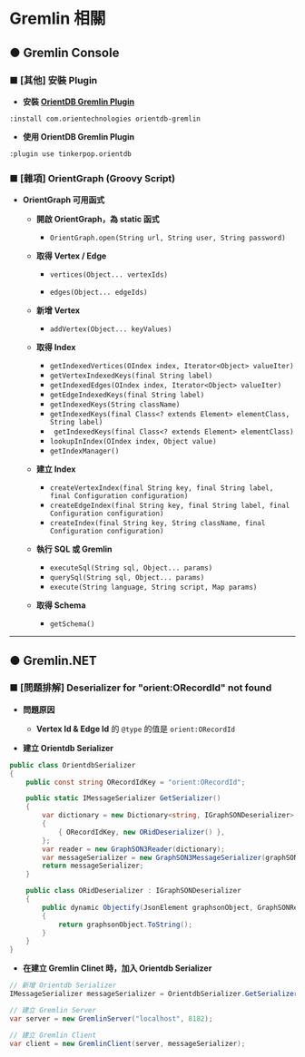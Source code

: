 # Gremlin 相關



## ● Gremlin Console

### ■ [其他] 安裝 Plugin

* **安裝 [OrientDB Gremlin Plugin](https://github.com/orientechnologies/orientdb-gremlin)**

```
:install com.orientechnologies orientdb-gremlin

```

* **使用 OrientDB Gremlin Plugin**

```
:plugin use tinkerpop.orientdb
```



### ■ [雜項] OrientGraph (Groovy Script)

* **OrientGraph 可用函式**

    * **開啟 OrientGraph，為 static 函式**

        * `OrientGraph.open(String url, String user, String password)`

    * **取得 Vertex / Edge**

        * `vertices(Object... vertexIds)`

        * `edges(Object... edgeIds)`

    * **新增 Vertex**

        * `addVertex(Object... keyValues)`

    * **取得 Index**

        * `getIndexedVertices(OIndex index, Iterator<Object> valueIter)`
        * `getVertexIndexedKeys(final String label)`
        * `getIndexedEdges(OIndex index, Iterator<Object> valueIter)`
        * `getEdgeIndexedKeys(final String label)`
        * `getIndexedKeys(String className)`
        * `getIndexedKeys(final Class<? extends Element> elementClass, String label)`
        * ` getIndexedKeys(final Class<? extends Element> elementClass)`
        * `lookupInIndex(OIndex index, Object value)`
        * `getIndexManager()`

    * **建立 Index**

        * `createVertexIndex(final String key, final String label, final Configuration configuration)`
        * `createEdgeIndex(final String key, final String label, final Configuration configuration)`
        * `createIndex(final String key, String className, final Configuration configuration)`

    * **執行 SQL 或 Gremlin**

        * `executeSql(String sql, Object... params)`
        * `querySql(String sql, Object... params)`
        * `execute(String language, String script, Map params)`

    * **取得 Schema**

        * `getSchema()`



---

## ● Gremlin.NET

###  ■ [問題排解] Deserializer for "orient:ORecordId" not found

* **問題原因**
    * **Vertex Id & Edge Id** 的 `@type` 的值是 `orient:ORecordId`

* **建立 Orientdb Serializer**

```c#
public class OrientdbSerializer
{
    public const string ORecordIdKey = "orient:ORecordId";

    public static IMessageSerializer GetSerializer()
    {
        var dictionary = new Dictionary<string, IGraphSONDeserializer>
        {
            { ORecordIdKey, new ORidDeserializer() },
        };
        var reader = new GraphSON3Reader(dictionary);
        var messageSerializer = new GraphSON3MessageSerializer(graphSONReader: reader);
        return messageSerializer;
    }

    public class ORidDeserializer : IGraphSONDeserializer
    {
        public dynamic Objectify(JsonElement graphsonObject, GraphSONReader reader)
        {
            return graphsonObject.ToString();
        }
    }
}
```

* **在建立 Gremlin Clinet 時，加入 Orientdb Serializer**

```c#
// 新增 Orientdb Serializer
IMessageSerializer messageSerializer = OrientdbSerializer.GetSerializer();

// 建立 Gremlin Server
var server = new GremlinServer("localhost", 8182);

// 建立 Gremlin Client
var client = new GremlinClient(server, messageSerializer);
```



